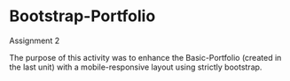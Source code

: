 # Bootstrap-Portfolio

Assignment 2

The purpose of this activity was to enhance the Basic-Portfolio (created in the last unit) with a mobile-responsive layout using strictly bootstrap.
